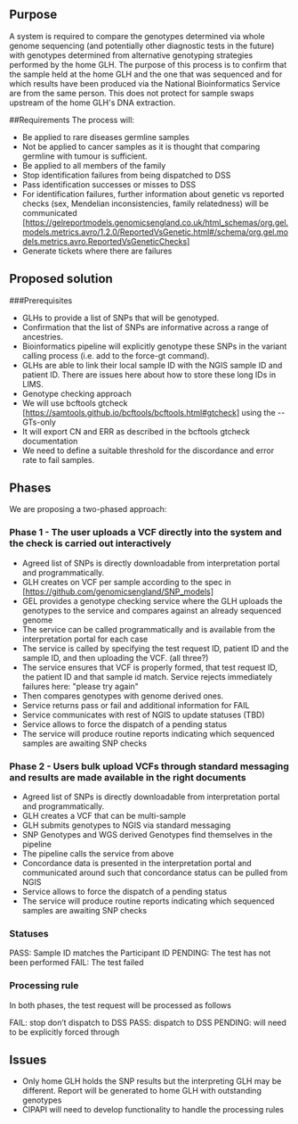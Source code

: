 ## Purpose
A system is required to compare the genotypes determined via whole genome sequencing (and potentially other diagnostic tests in the future) with genotypes determined from alternative genotyping strategies performed by the home GLH. The purpose of this process is to confirm that the sample held at the home GLH and the one that was sequenced and for which results have been produced via the National Bioinformatics Service are from the same person. This does not protect for sample swaps upstream of the home GLH's DNA extraction.

##Requirements
The process will:

- Be applied to rare diseases germline samples
- Not be applied to cancer samples as it is thought that comparing germline with tumour is sufficient.
- Be applied to all members of the family
- Stop identification failures from being dispatched to DSS
- Pass identification successes or misses to DSS
- For identification failures, further information about genetic vs reported checks (sex, Mendelian inconsistencies, family relatedness) will be communicated [https://gelreportmodels.genomicsengland.co.uk/html_schemas/org.gel.models.metrics.avro/1.2.0/ReportedVsGenetic.html#/schema/org.gel.models.metrics.avro.ReportedVsGeneticChecks]
- Generate tickets where there are failures 


## Proposed solution

###Prerequisites

- GLHs to provide a list of SNPs that will be genotyped.
- Confirmation that the list of SNPs are informative across a range of ancestries.
- Bioinformatics pipeline will explicitly genotype these SNPs in the variant calling process (i.e. add to the force-gt command).
- GLHs are able to link their local sample ID with the NGIS sample ID and patient ID. There are issues here about how to store these long IDs in LIMS.
- Genotype checking approach 
- We will use bcftools gtcheck [https://samtools.github.io/bcftools/bcftools.html#gtcheck] using the --GTs-only
- It will export CN and ERR as described in the bcftools gtcheck documentation
- We need to define a suitable threshold for the discordance and error rate to fail samples. 


## Phases

We are proposing a two-phased approach:

### Phase 1 - The user uploads a VCF directly into the system and the check is carried out interactively
- Agreed list of SNPs is directly downloadable from interpretation portal and programmatically. 
- GLH creates on VCF per sample according to the spec in [https://github.com/genomicsengland/SNP_models]
- GEL provides a genotype checking service where the GLH uploads the genotypes to the service and compares against an already sequenced genome
- The service can be called programmatically and is available from the interpretation portal for each case
- The service is called by specifying the test request ID, patient ID and the sample ID, and then uploading the VCF. (all three?)
- The service ensures that VCF is properly formed, that test request ID, the patient ID and that sample id match. Service rejects immediately failures here: "please try again"
- Then compares genotypes with genome derived ones.
- Service returns pass or fail and additional information for FAIL
- Service communicates with rest of NGIS to update statuses (TBD)
- Service allows to force the dispatch of a pending status
- The service will produce routine reports indicating which sequenced samples are awaiting SNP checks


### Phase 2 - Users bulk upload VCFs through standard messaging and results are made available in the right documents
- Agreed list of SNPs is directly downloadable from interpretation portal and programmatically. 
- GLH creates a VCF that can be multi-sample
- GLH submits genotypes to NGIS via standard messaging
- SNP Genotypes and WGS derived Genotypes find themselves in the pipeline
- The pipeline calls the service from above
- Concordance data is presented in the interpretation portal and communicated around such that concordance status can be pulled from NGIS
- Service allows to force the dispatch of a pending status
- The service will produce routine reports indicating which sequenced samples are awaiting SNP checks


### Statuses

PASS: Sample ID matches the Participant ID
PENDING: The test has not been performed
FAIL: The test failed

### Processing rule
In both phases, the test request will be processed as follows

FAIL: stop don’t dispatch to DSS
PASS: dispatch to DSS 
PENDING: will need to be explicitly forced through

## Issues
- Only home GLH holds the SNP results but the interpreting GLH may be different. Report will be generated to home GLH with outstanding genotypes
- CIPAPI will need to develop functionality to handle the processing rules
  
